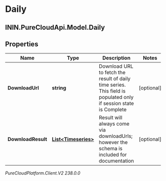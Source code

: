 # Daily

## ININ.PureCloudApi.Model.Daily

## Properties

|Name | Type | Description | Notes|
|------------ | ------------- | ------------- | -------------|
| **DownloadUrl** | **string** | Download URL to fetch the result of daily time series. This field is populated only if session state is Complete | [optional] |
| **DownloadResult** | [**List&lt;Timeseries&gt;**](Timeseries) | Result will always come via downloadUrls; however the schema is included for documentation | [optional] |



_PureCloudPlatform.Client.V2 238.0.0_
